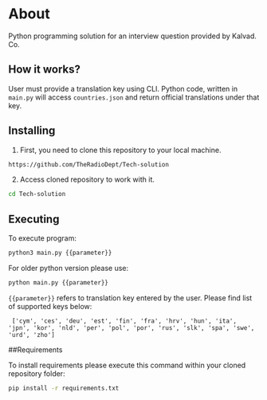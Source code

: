 
# About

Python programming solution for an interview question provided by Kalvad. Co. 

## How it works?  

User must provide a translation key using CLI. Python code, written in `main.py` will access `countries.json` and return official translations under that key. 

## Installing 

 1. First, you need to clone this repository to your local machine. 

```bash
https://github.com/TheRadioDept/Tech-solution
```
2. Access cloned repository to work with it. 

```bash
cd Tech-solution
```

## Executing

To execute program:  
```bash
python3 main.py {{parameter}} 
```
For older python version please use: 
```bash
python main.py {{parameter}}
```
`{{parameter}}` refers to translation key entered by the user. Please find list of supported keys below: 

```
 ['cym', 'ces', 'deu', 'est', 'fin', 'fra', 'hrv', 'hun', 'ita', 'jpn', 'kor', 'nld', 'per', 'pol', 'por', 'rus', 'slk', 'spa', 'swe', 'urd', 'zho']
 ```

##Requirements 

To install requirements please execute this command within your cloned repository folder: 
```bash
pip install -r requirements.txt
```
